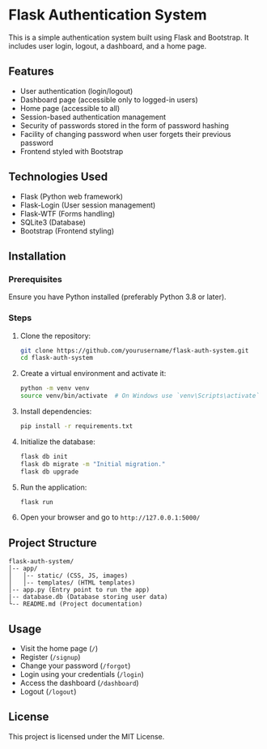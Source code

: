 # Flask Authentication System

This is a simple authentication system built using Flask and Bootstrap. It includes user login, logout, a dashboard, and a home page.

## Features
- User authentication (login/logout)
- Dashboard page (accessible only to logged-in users)
- Home page (accessible to all)
- Session-based authentication management
- Security of passwords stored in the form of password hashing
- Facility of changing password when user forgets their previous password
- Frontend styled with Bootstrap

## Technologies Used
- Flask (Python web framework)
- Flask-Login (User session management)
- Flask-WTF (Forms handling)
- SQLite3 (Database)
- Bootstrap (Frontend styling)

## Installation

### Prerequisites
Ensure you have Python installed (preferably Python 3.8 or later).

### Steps
1. Clone the repository:
   ```sh
   git clone https://github.com/yourusername/flask-auth-system.git
   cd flask-auth-system
   ```
2. Create a virtual environment and activate it:
   ```sh
   python -m venv venv
   source venv/bin/activate  # On Windows use `venv\Scripts\activate`
   ```
3. Install dependencies:
   ```sh
   pip install -r requirements.txt
   ```
4. Initialize the database:
   ```sh
   flask db init
   flask db migrate -m "Initial migration."
   flask db upgrade
   ```
5. Run the application:
   ```sh
   flask run
   ```
6. Open your browser and go to `http://127.0.0.1:5000/`

## Project Structure
```
flask-auth-system/
│-- app/
│   │-- static/ (CSS, JS, images)
│   │-- templates/ (HTML templates)
│-- app.py (Entry point to run the app)
|-- database.db (Database storing user data)
└-- README.md (Project documentation)
```

## Usage
- Visit the home page (`/`)
- Register (`/signup`)
- Change your password (`/forgot`)
- Login using your credentials (`/login`)
- Access the dashboard (`/dashboard`)
- Logout (`/logout`)


## License
This project is licensed under the MIT License.
